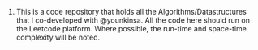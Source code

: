  1. This is a code repository that holds all the Algorithms/Datastructures that I co-developed with @younkinsa. All the code here should run on the Leetcode platform. Where possible, the run-time and space-time complexity will be noted.
